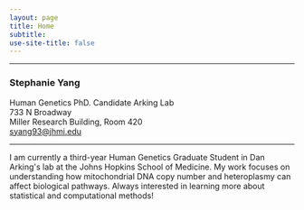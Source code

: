 ```yaml
---
layout: page
title: Home
subtitle: 
use-site-title: false
---
```

------------------------------
### Stephanie Yang
Human Genetics PhD. Candidate
Arking Lab  
733 N Broadway   
Miller Research Building, Room 420  
syang93@jhmi.edu  
<hr>
I am currently a third-year Human Genetics Graduate Student in Dan Arking's lab at the Johns Hopkins School of Medicine.  My work focuses on understanding how mitochondrial DNA copy number and heteroplasmy can affect biological pathways.  Always interested in learning more about statistical and computational methods!
